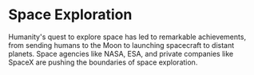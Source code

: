 # Space Exploration

Humanity's quest to explore space has led to remarkable achievements, from sending humans to the Moon to launching spacecraft to distant planets. Space agencies like NASA, ESA, and private companies like SpaceX are pushing the boundaries of space exploration.
